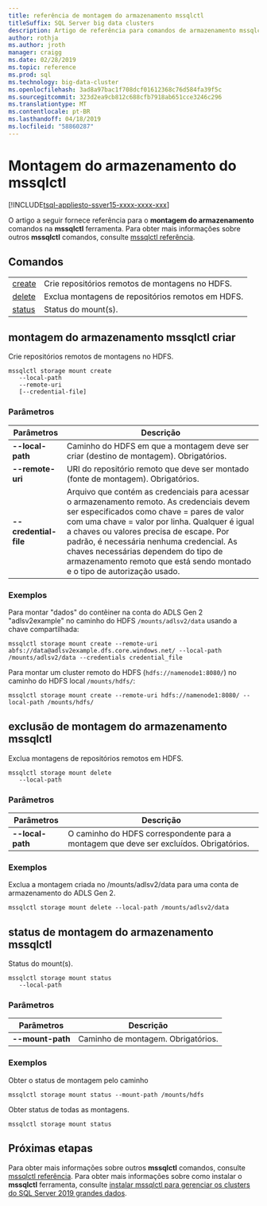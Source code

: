 ```yaml
---
title: referência de montagem do armazenamento mssqlctl
titleSuffix: SQL Server big data clusters
description: Artigo de referência para comandos de armazenamento mssqlctl.
author: rothja
ms.author: jroth
manager: craigg
ms.date: 02/28/2019
ms.topic: reference
ms.prod: sql
ms.technology: big-data-cluster
ms.openlocfilehash: 3ad8a97bac1f708dcf01612368c76d584fa39f5c
ms.sourcegitcommit: 323d2ea9cb812c688cfb7918ab651cce3246c296
ms.translationtype: MT
ms.contentlocale: pt-BR
ms.lasthandoff: 04/18/2019
ms.locfileid: "58860287"
---
```

# <a name="mssqlctl-storage-mount"></a>Montagem do armazenamento do mssqlctl

[!INCLUDE[tsql-appliesto-ssver15-xxxx-xxxx-xxx](../includes/tsql-appliesto-ssver15-xxxx-xxxx-xxx.md)]

O artigo a seguir fornece referência para o **montagem do armazenamento** comandos na **mssqlctl** ferramenta. Para obter mais informações sobre outros **mssqlctl** comandos, consulte [mssqlctl referência](reference-mssqlctl.md).

## <a id="commands"></a> Comandos

|||
|---|---|
| [create](#create) | Crie repositórios remotos de montagens no HDFS. |
| [delete](#delete) | Exclua montagens de repositórios remotos em HDFS. |
| [status](#status) | Status do mount(s). |

## <a id="create"></a> montagem do armazenamento mssqlctl criar

Crie repositórios remotos de montagens no HDFS.

```
mssqlctl storage mount create
   --local-path
   --remote-uri
   [--credential-file]
```

### <a name="parameters"></a>Parâmetros

| Parâmetros | Descrição |
|---|---|
| **--local-path** | Caminho do HDFS em que a montagem deve ser criar (destino de montagem). Obrigatórios. |
| **--remote-uri** | URI do repositório remoto que deve ser montado (fonte de montagem). Obrigatórios. |
| **--credential-file** | Arquivo que contém as credenciais para acessar o armazenamento remoto. As credenciais devem ser especificados como chave = pares de valor com uma chave = valor por linha. Qualquer é igual a chaves ou valores precisa de escape. Por padrão, é necessária nenhuma credencial. As chaves necessárias dependem do tipo de armazenamento remoto que está sendo montado e o tipo de autorização usado. |

### <a name="examples"></a>Exemplos

Para montar "dados" do contêiner na conta do ADLS Gen 2 "adlsv2example" no caminho do HDFS `/mounts/adlsv2/data` usando a chave compartilhada:

```
mssqlctl storage mount create --remote-uri abfs://data@adlsv2example.dfs.core.windows.net/ --local-path /mounts/adlsv2/data --credentials credential_file
```

Para montar um cluster remoto do HDFS (`hdfs://namenode1:8080/`) no caminho do HDFS local `/mounts/hdfs/`:

```
mssqlctl storage mount create --remote-uri hdfs://namenode1:8080/ --local-path /mounts/hdfs/
```

## <a id="delete"></a> exclusão de montagem do armazenamento mssqlctl

Exclua montagens de repositórios remotos em HDFS.

```
mssqlctl storage mount delete
   --local-path
```

### <a name="parameters"></a>Parâmetros

| Parâmetros | Descrição |
|---|---|
| **--local-path** | O caminho do HDFS correspondente para a montagem que deve ser excluídos. Obrigatórios. |

### <a name="examples"></a>Exemplos

Exclua a montagem criada no /mounts/adlsv2/data para uma conta de armazenamento do ADLS Gen 2.

```
mssqlctl storage mount delete --local-path /mounts/adlsv2/data
```

## <a id="status"></a> status de montagem do armazenamento mssqlctl

Status do mount(s).

```
mssqlctl storage mount status
   --local-path
```

### <a name="parameters"></a>Parâmetros

| Parâmetros | Descrição |
|---|---|
| **--mount-path** | Caminho de montagem. Obrigatórios. |

### <a name="examples"></a>Exemplos

Obter o status de montagem pelo caminho

```
mssqlctl storage mount status --mount-path /mounts/hdfs
```

Obter status de todas as montagens.

```
mssqlctl storage mount status
```

## <a name="next-steps"></a>Próximas etapas

Para obter mais informações sobre outros **mssqlctl** comandos, consulte [mssqlctl referência](reference-mssqlctl.md). Para obter mais informações sobre como instalar o **mssqlctl** ferramenta, consulte [instalar mssqlctl para gerenciar os clusters do SQL Server 2019 grandes dados](deploy-install-mssqlctl.md).
